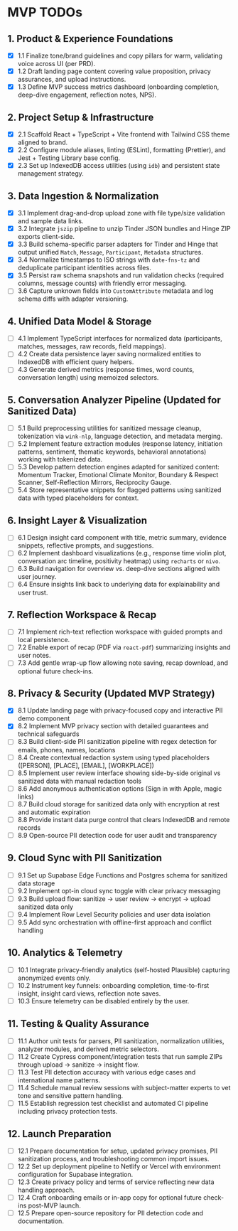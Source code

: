 # MVP TODOs

## 1. Product & Experience Foundations
- [x] 1.1 Finalize tone/brand guidelines and copy pillars for warm, validating voice across UI (per PRD).
- [x] 1.2 Draft landing page content covering value proposition, privacy assurances, and upload instructions.
- [x] 1.3 Define MVP success metrics dashboard (onboarding completion, deep-dive engagement, reflection notes, NPS).

## 2. Project Setup & Infrastructure
- [x] 2.1 Scaffold React + TypeScript + Vite frontend with Tailwind CSS theme aligned to brand.
- [x] 2.2 Configure module aliases, linting (ESLint), formatting (Prettier), and Jest + Testing Library base config.
- [x] 2.3 Set up IndexedDB access utilities (using `idb`) and persistent state management strategy.

## 3. Data Ingestion & Normalization
- [x] 3.1 Implement drag-and-drop upload zone with file type/size validation and sample data links.
- [x] 3.2 Integrate `jszip` pipeline to unzip Tinder JSON bundles and Hinge ZIP exports client-side.
- [x] 3.3 Build schema-specific parser adapters for Tinder and Hinge that output unified `Match`, `Message`, `Participant`, `Metadata` structures.
- [x] 3.4 Normalize timestamps to ISO strings with `date-fns-tz` and deduplicate participant identities across files.
- [x] 3.5 Persist raw schema snapshots and run validation checks (required columns, message counts) with friendly error messaging.
- [ ] 3.6 Capture unknown fields into `CustomAttribute` metadata and log schema diffs with adapter versioning.

## 4. Unified Data Model & Storage
- [ ] 4.1 Implement TypeScript interfaces for normalized data (participants, matches, messages, raw records, field mappings).
- [ ] 4.2 Create data persistence layer saving normalized entities to IndexedDB with efficient query helpers.
- [ ] 4.3 Generate derived metrics (response times, word counts, conversation length) using memoized selectors.

## 5. Conversation Analyzer Pipeline (Updated for Sanitized Data)
- [ ] 5.1 Build preprocessing utilities for sanitized message cleanup, tokenization via `wink-nlp`, language detection, and metadata merging.
- [ ] 5.2 Implement feature extraction modules (response latency, initiation patterns, sentiment, thematic keywords, behavioral annotations) working with tokenized data.
- [ ] 5.3 Develop pattern detection engines adapted for sanitized content: Momentum Tracker, Emotional Climate Monitor, Boundary & Respect Scanner, Self-Reflection Mirrors, Reciprocity Gauge.
- [ ] 5.4 Store representative snippets for flagged patterns using sanitized data with typed placeholders for context.

## 6. Insight Layer & Visualization
- [ ] 6.1 Design insight card component with title, metric summary, evidence snippets, reflective prompts, and suggestions.
- [ ] 6.2 Implement dashboard visualizations (e.g., response time violin plot, conversation arc timeline, positivity heatmap) using `recharts` or `nivo`.
- [ ] 6.3 Build navigation for overview vs. deep-dive sections aligned with user journey.
- [ ] 6.4 Ensure insights link back to underlying data for explainability and user trust.

## 7. Reflection Workspace & Recap
- [ ] 7.1 Implement rich-text reflection workspace with guided prompts and local persistence.
- [ ] 7.2 Enable export of recap (PDF via `react-pdf`) summarizing insights and user notes.
- [ ] 7.3 Add gentle wrap-up flow allowing note saving, recap download, and optional future check-ins.

## 8. Privacy & Security (Updated MVP Strategy)
- [x] 8.1 Update landing page with privacy-focused copy and interactive PII demo component
- [x] 8.2 Implement MVP privacy section with detailed guarantees and technical safeguards
- [ ] 8.3 Build client-side PII sanitization pipeline with regex detection for emails, phones, names, locations
- [ ] 8.4 Create contextual redaction system using typed placeholders ([PERSON], [PLACE], [EMAIL], [WORKPLACE])
- [ ] 8.5 Implement user review interface showing side-by-side original vs sanitized data with manual redaction tools
- [ ] 8.6 Add anonymous authentication options (Sign in with Apple, magic links)
- [ ] 8.7 Build cloud storage for sanitized data only with encryption at rest and automatic expiration
- [ ] 8.8 Provide instant data purge control that clears IndexedDB and remote records
- [ ] 8.9 Open-source PII detection code for user audit and transparency

## 9. Cloud Sync with PII Sanitization
- [ ] 9.1 Set up Supabase Edge Functions and Postgres schema for sanitized data storage
- [ ] 9.2 Implement opt-in cloud sync toggle with clear privacy messaging
- [ ] 9.3 Build upload flow: sanitize → user review → encrypt → upload sanitized data only
- [ ] 9.4 Implement Row Level Security policies and user data isolation
- [ ] 9.5 Add sync orchestration with offline-first approach and conflict handling

## 10. Analytics & Telemetry
- [ ] 10.1 Integrate privacy-friendly analytics (self-hosted Plausible) capturing anonymized events only.
- [ ] 10.2 Instrument key funnels: onboarding completion, time-to-first insight, insight card views, reflection note saves.
- [ ] 10.3 Ensure telemetry can be disabled entirely by the user.

## 11. Testing & Quality Assurance
- [ ] 11.1 Author unit tests for parsers, PII sanitization, normalization utilities, analyzer modules, and derived metric selectors.
- [ ] 11.2 Create Cypress component/integration tests that run sample ZIPs through upload → sanitize → insight flow.
- [ ] 11.3 Test PII detection accuracy with various edge cases and international name patterns.
- [ ] 11.4 Schedule manual review sessions with subject-matter experts to vet tone and sensitive pattern handling.
- [ ] 11.5 Establish regression test checklist and automated CI pipeline including privacy protection tests.

## 12. Launch Preparation
- [ ] 12.1 Prepare documentation for setup, updated privacy promises, PII sanitization process, and troubleshooting common import issues.
- [ ] 12.2 Set up deployment pipeline to Netlify or Vercel with environment configuration for Supabase integration.
- [ ] 12.3 Create privacy policy and terms of service reflecting new data handling approach.
- [ ] 12.4 Craft onboarding emails or in-app copy for optional future check-ins post-MVP launch.
- [ ] 12.5 Prepare open-source repository for PII detection code and documentation.
